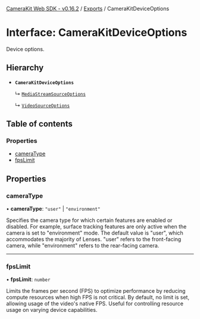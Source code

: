 [CameraKit Web SDK - v0.16.2](../README.md) / [Exports](../modules.md) / CameraKitDeviceOptions

# Interface: CameraKitDeviceOptions

Device options.

## Hierarchy

- **`CameraKitDeviceOptions`**

  ↳ [`MediaStreamSourceOptions`](MediaStreamSourceOptions.md)

  ↳ [`VideoSourceOptions`](VideoSourceOptions.md)

## Table of contents

### Properties

- [cameraType](CameraKitDeviceOptions.md#cameratype)
- [fpsLimit](CameraKitDeviceOptions.md#fpslimit)

## Properties

### cameraType

• **cameraType**: ``"user"`` \| ``"environment"``

Specifies the camera type for which certain features are enabled or disabled.
For example, surface tracking features are only active when the camera is set to "environment" mode.
The default value is "user", which accommodates the majority of Lenses.
"user" refers to the front-facing camera, while "environment" refers to the rear-facing camera.

___

### fpsLimit

• **fpsLimit**: `number`

Limits the frames per second (FPS) to optimize performance by reducing compute resources
when high FPS is not critical. By default, no limit is set, allowing usage of the video's native FPS.
Useful for controlling resource usage on varying device capabilities.
